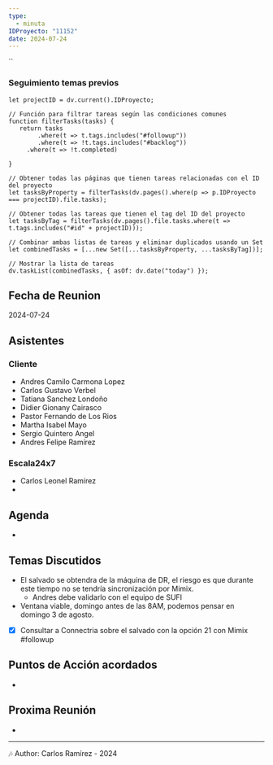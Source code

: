 ```yaml
---
type:
  - minuta
IDProyecto: "11152"
date: 2024-07-24
---
```


``

### Seguimiento temas previos

```dataviewjs
let projectID = dv.current().IDProyecto;

// Función para filtrar tareas según las condiciones comunes
function filterTasks(tasks) {
   return tasks
        .where(t => t.tags.includes("#followup"))
        .where(t => !t.tags.includes("#backlog"))
     .where(t => !t.completed)
        
}

// Obtener todas las páginas que tienen tareas relacionadas con el ID del proyecto
let tasksByProperty = filterTasks(dv.pages().where(p => p.IDProyecto === projectID).file.tasks);

// Obtener todas las tareas que tienen el tag del ID del proyecto
let tasksByTag = filterTasks(dv.pages().file.tasks.where(t => t.tags.includes("#id" + projectID)));

// Combinar ambas listas de tareas y eliminar duplicados usando un Set
let combinedTasks = [...new Set([...tasksByProperty, ...tasksByTag])];

// Mostrar la lista de tareas
dv.taskList(combinedTasks, { asOf: dv.date("today") });
 ```
## Fecha de Reunion
2024-07-24

## Asistentes

### Cliente
* Andres Camilo Carmona Lopez
* Carlos Gustavo Verbel
* Tatiana Sanchez Londoño
* Didier Gionany Cairasco
* Pastor Fernando de Los Rios
* Martha Isabel Mayo
* Sergio Quintero Angel
* Andres Felipe Ramírez
### Escala24x7
- Carlos Leonel Ramírez
-  

## Agenda
* 
## Temas Discutidos
*  El salvado se obtendra de la máquina de DR, el riesgo es que durante este tiempo no se tendría sincronización por Mimix.
	* Andres debe validarlo con el equipo de SUFI
* Ventana viable, domingo antes de las 8AM, podemos pensar en domingo 3 de agosto.
* [x] Consultar a Connectria sobre el salvado con la opción 21 con Mimix #followup

## Puntos de Acción acordados
*  

## Proxima Reunión
*   

---
🎶
Author: Carlos Ramírez - 2024
